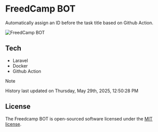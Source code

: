 # FreedCamp BOT

Automatically assign an ID before the task title based on Github Action.

![FreedCamp BOT](https://repository-images.githubusercontent.com/737932867/7d34798b-2680-471c-b089-a78a718d3d6a)

## Tech

- Laravel
- Docker
- Github Action

> [!NOTE]  
> History last updated on Thursday, May 29th, 2025, 12:50:28 PM

## License

The Freedcamp BOT is open-sourced software licensed under the [MIT license](https://opensource.org/licenses/MIT).
